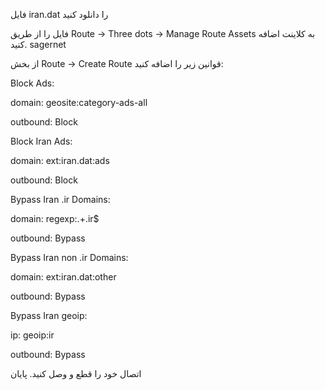 فایل iran.dat را دانلود کنید

فایل را از طریق Route -> Three dots -> Manage Route Assets به کلاینت اضافه کنید.
sagernet

از بخش Route -> Create Route قوانین زیر را اضافه کنید:

Block Ads:

domain: geosite:category-ads-all

outbound: Block

Block Iran Ads:

domain: ext:iran.dat:ads

outbound: Block

Bypass Iran .ir Domains:

domain: regexp:.+\.ir$

outbound: Bypass

Bypass Iran non .ir Domains:

domain: ext:iran.dat:other

outbound: Bypass

Bypass Iran geoip:

ip: geoip:ir

outbound: Bypass

اتصال خود را قطع و وصل کنید.
پایان

